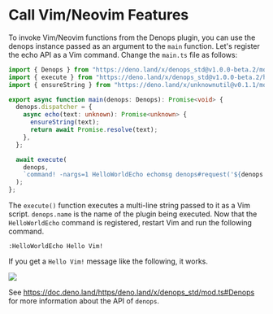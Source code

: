 # Call Vim/Neovim Features

To invoke Vim/Neovim functions from the Denops plugin,
you can use the denops instance passed as an argument to the `main` function.
Let's register the echo API as a Vim command. Change the `main.ts` file as follows:

```typescript
import { Denops } from "https://deno.land/x/denops_std@v1.0.0-beta.2/mod.ts";
import { execute } from "https://deno.land/x/denops_std@v1.0.0-beta.2/helper/mod.ts";
import { ensureString } from "https://deno.land/x/unknownutil@v0.1.1/mod.ts";

export async function main(denops: Denops): Promise<void> {
  denops.dispatcher = {
    async echo(text: unknown): Promise<unknown> {
      ensureString(text);
      return await Promise.resolve(text);
    },
  };

  await execute(
    denops,
    `command! -nargs=1 HelloWorldEcho echomsg denops#request('${denops.name}', 'echo', [<q-args>])`,
  );
};
```

The `execute()` function executes a multi-line string passed to it as a Vim script.
`denops.name` is the name of the plugin being executed.
Now that the `HelloWorldEcho` command is registered, restart Vim and run the following command.

```vim
:HelloWorldEcho Hello Vim!
```

If you get a `Hello Vim!` message like the following, it works.

![](https://storage.googleapis.com/zenn-user-upload/zcf4whdc44sa9k5a9s9gwk7gykyy)

See <https://doc.deno.land/https/deno.land/x/denops_std/mod.ts#Denops> for more information about the API of `denops`.
